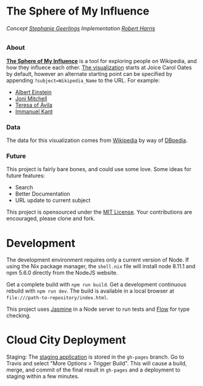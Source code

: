 # The Sphere of My Influence
###### Concept [Stephanie Geerlings](https://twitter.com/geerlinger) Implementation [Robert Harris](https://twitter.com/trebor)


### About
[**The Sphere of My Influence**](http://trebor.github.io/tsomi/) is a tool for exploring people on Wikipedia, and how they influece each other.  [The visualization](http://trebor.github.io/tsomi/) starts at Joice Carol Oates by default, however an alternate starting point can be specified by appending `?subject=Wikipedia_Name` to the URL.  For example:

  - [Albert Einstein](http://trebor.github.io/tsomi/?subject=Albert_Einstein)
  - [Joni Mitchell](http://trebor.github.io/tsomi/?subject=Joni_Mitchell)
  - [Teresa of Ávila](http://trebor.github.io/tsomi/?subject=Teresa_of_Ávila)
  - [Immanuel Kant](http://trebor.github.io/tsomi/?subject=Immanuel_Kant)

### Data
The data for this visualization comes from [Wikipedia](http://wikipedia.org) by way of [DBpedia](http://dbpedia.org).

### Future
This project is fairly bare bones, and could use some love.  Some ideas for future features:

  - Search
  - Better Documentation
  - URL update to current subject

This project is opensourced under the [MIT License](http://opensource.org/licenses/MIT).  Your contributions are encouraged, please clone and fork.

# Development

The development environment requires only a current version of Node. If using the Nix package manager, the `shell.nix` file will install node 8.11.1 and npm 5.6.0 directly from the NodeJS website.

Get a complete build with `npm run build`. Get a development continuous rebuild with `npm run dev`. The build is available in a local browser at `file:///path-to-repository/index.html`.

This project uses [Jasmine](https://jasmine.github.io/2.0/introduction.html) in a Node server to run tests and [Flow](https://flow.org/en/) for type checking.

# Cloud City Deployment

Staging: The [staging application](http://cloudcity.github.io/tsomi/) is stored in the `gh-pages` branch. Go to Travis and select "More Options > Trigger Build". This will cause a build, merge, and commit of the final result in `gh-pages` and a deployment to staging within a few minutes.

